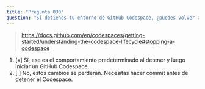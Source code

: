 ```yaml
---
title: "Pregunta 030"
question: "Si detienes tu entorno de GitHub Codespace, ¿puedes volver a los cambios más tarde si no los has hecho commit?"
---
```


> https://docs.github.com/en/codespaces/getting-started/understanding-the-codespace-lifecycle#stopping-a-codespace
1. [x] Sí, ese es el comportamiento predeterminado al detener y luego iniciar un GitHub Codespace.
1. [ ] No, estos cambios se perderán. Necesitas hacer commit antes de detener el Codespace.
